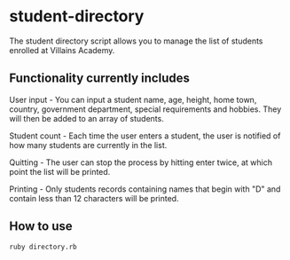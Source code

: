 # student-directory #

The student directory script allows you to manage the list of students enrolled 
at Villains Academy.


## Functionality currently includes ##

User input - You can input a student name, age, height, home town, country, 
             government department, special requirements and hobbies. They will 
             then be added to an array of students.  
             
Student count - Each time the user enters a student,  the user is notified of 
                how many students are currently in the list.
                
Quitting - The user can stop the process by hitting enter twice, at which point
           the list will be printed.

Printing - Only students records containing names that begin with "D" and contain 
           less than 12 characters will be printed.  


## How to use ##

``` shell
ruby directory.rb
```

